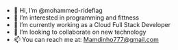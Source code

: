 - 👋 Hi, I’m @mohammed-rideflag
- 👀 I’m interested in programming and fittness
- 🌱 I’m currently working as a Cloud Full Stack Developer 
- 💞️ I’m looking to collaborate on new technology
- 📫 You can reach me at: Mamdinho777@gmail.com

<!---
mohammed-rideflag/mohammed-rideflag is a ✨ special ✨ repository because its `README.md` (this file) appears on your GitHub profile.
You can click the Preview link to take a look at your changes.
--->
